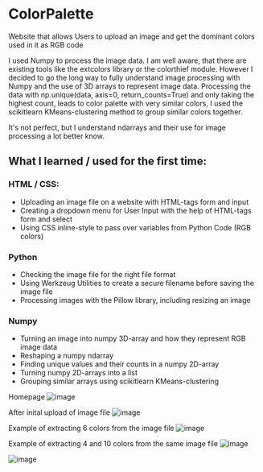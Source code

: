# ColorPalette
Website that allows Users to upload an image and get the dominant colors used in it as RGB code

I used Numpy to process the image data. I am well aware, that there are existing tools like the extcolors library or the colorthief module.
However I decided to go the long way to fully understand image processing with Numpy and the use of 3D arrays to represent image data.
Processing the data with np.unique(data, axis=0, return_counts=True) and only taking the highest count, leads to color palette with very similar colors, 
I used the scikitlearn KMeans-clustering method to group similar colors together.

It's not perfect, but I understand ndarrays and their use for image processing a lot better know.

## What I learned / used for the first time:
### HTML / CSS:
- Uploading an image file on a website with HTML-tags form and input
- Creating a dropdown menu for User Input with the help of HTML-tags form and select
- Using CSS inline-style to pass over variables from Python Code (RGB colors)
  
### Python
- Checking the image file for the right file format
- Using Werkzeug Utilities to create a secure filename before saving the image file
- Processing images with the Pillow library, including resizing an image
  
### Numpy
- Turning an image into numpy 3D-array and how they represent RGB image data
- Reshaping a numpy ndarray
- Finding unique values and their counts in a numpy 2D-array
- Turning numpy 2D-arrays into a list
- Grouping similar arrays using scikitlearn KMeans-clustering

Homepage
![image](https://github.com/lauraporsch/ColorPalette/assets/127047376/7dac00ea-e231-4bd4-939d-28181bedd874)

After inital upload of image file
![image](https://github.com/lauraporsch/ColorPalette/assets/127047376/b7f90a8e-9288-4187-bd48-85e9ee9e706e)

Example of extracting 6 colors from the image file
![image](https://github.com/lauraporsch/ColorPalette/assets/127047376/372ab1d5-0618-4e6b-9fe4-0f367f7efd15)

Example of extracting 4 and 10 colors from the same image file
![image](https://github.com/lauraporsch/ColorPalette/assets/127047376/c1478ef2-3bfd-4b62-90c1-e78be2771865)


![image](https://github.com/lauraporsch/ColorPalette/assets/127047376/fdfcc2fe-9a46-4c30-a0e1-f67d39afb29a)





  


